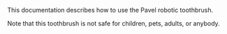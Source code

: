 This documentation describes how to use the Pavel robotic toothbrush.

Note that this toothbrush is not safe for children, pets, adults, or anybody.
